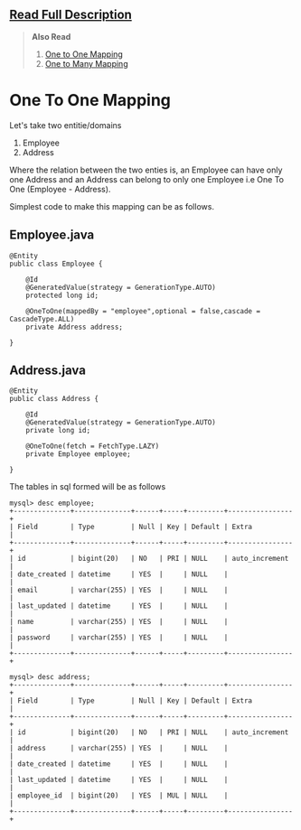 
[Read Full Description](http://www.ekiras.com/2016/09/one-to-one-mapping-in-spring-boot-spring-data-jpa-hibernate.html)
---

> **Also Read**  
> 1.  [One to One Mapping](http://www.ekiras.com/2016/09/one-to-one-mapping-in-spring-boot-spring-data-jpa-hibernate.html)  
> 2.  [One to Many Mapping](http://www.ekiras.com/2016/11/one-to-many-mapping-in-spring-boot-spring-data-jpa-hibernate.html)


# One To One Mapping 
Let's take two entitie/domains 

1.  Employee
2.  Address

Where the relation between the two enties is, an Employee can have only one Address and an Address can belong to only one Employee i.e One To One (Employee - Address).

Simplest code to make this mapping can be as follows.

## Employee.java
    @Entity
    public class Employee {

        @Id
        @GeneratedValue(strategy = GenerationType.AUTO)
        protected long id;

        @OneToOne(mappedBy = "employee",optional = false,cascade = CascadeType.ALL)
        private Address address;

    }

## Address.java
    @Entity
    public class Address {

        @Id
        @GeneratedValue(strategy = GenerationType.AUTO)
        private long id;

        @OneToOne(fetch = FetchType.LAZY)
        private Employee employee;

    }
    
The tables in sql formed will be as follows

    mysql> desc employee;
    +--------------+--------------+------+-----+---------+----------------+
    | Field        | Type         | Null | Key | Default | Extra          |
    +--------------+--------------+------+-----+---------+----------------+
    | id           | bigint(20)   | NO   | PRI | NULL    | auto_increment |
    | date_created | datetime     | YES  |     | NULL    |                |
    | email        | varchar(255) | YES  |     | NULL    |                |
    | last_updated | datetime     | YES  |     | NULL    |                |
    | name         | varchar(255) | YES  |     | NULL    |                |
    | password     | varchar(255) | YES  |     | NULL    |                |
    +--------------+--------------+------+-----+---------+----------------+

    mysql> desc address;
    +--------------+--------------+------+-----+---------+----------------+
    | Field        | Type         | Null | Key | Default | Extra          |
    +--------------+--------------+------+-----+---------+----------------+
    | id           | bigint(20)   | NO   | PRI | NULL    | auto_increment |
    | address      | varchar(255) | YES  |     | NULL    |                |
    | date_created | datetime     | YES  |     | NULL    |                |
    | last_updated | datetime     | YES  |     | NULL    |                |
    | employee_id  | bigint(20)   | YES  | MUL | NULL    |                |
    +--------------+--------------+------+-----+---------+----------------+
